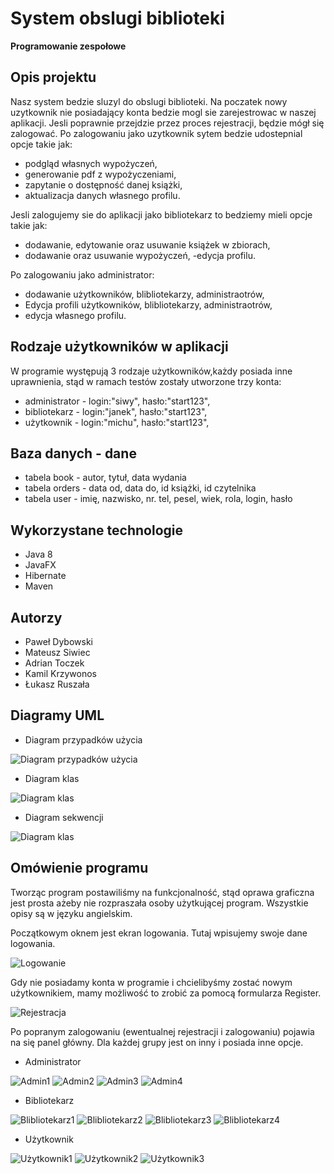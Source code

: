 # System obslugi biblioteki
**Programowanie zespołowe**


## Opis projektu  

Nasz system bedzie sluzyl do obslugi biblioteki. 
Na poczatek nowy uzytkownik nie posiadający konta bedzie mogl sie zarejestrowac w naszej aplikacji. Jesli poprawnie przejdzie przez proces rejestracji, będzie mógł się zalogować. Po zalogowaniu jako uzytkownik sytem bedzie udostepnial opcje takie jak:
- podgląd własnych wypożyczeń,
- generowanie pdf z wypożyczeniami,
- zapytanie o dostępność danej książki,
- aktualizacja danych własnego profilu.


Jesli zalogujemy sie do aplikacji jako bibliotekarz to bedziemy mieli opcje takie jak: 
- dodawanie, edytowanie oraz usuwanie książek w zbiorach,
- dodawanie oraz usuwanie wypożyczeń,
-edycja profilu.

Po zalogowaniu jako administrator:
- dodawanie użytkowników, blibliotekarzy, administraotrów,
- Edycja profili użytkowników, blibliotekarzy, administraotrów,
- edycja własnego profilu.

## Rodzaje użytkowników w aplikacji
W programie występują 3 rodzaje użytkowników,każdy posiada inne uprawnienia, stąd w ramach testów zostały utworzone trzy konta:
* administrator - login:"siwy", hasło:"start123", 
* bibliotekarz - login:"janek", hasło:"start123", 
* użytkownik - login:"michu", hasło:"start123", 

## Baza danych - dane
* tabela book - autor, tytuł, data wydania
* tabela orders - data od, data do, id książki, id czytelnika
* tabela user - imię, nazwisko, nr. tel, pesel, wiek, rola, login, hasło

## Wykorzystane technologie
* Java 8
* JavaFX
* Hibernate
* Maven

## Autorzy
* Paweł Dybowski
* Mateusz Siwiec
* Adrian Toczek
* Kamil Krzywonos
* Łukasz Ruszała

## Diagramy UML
* Diagram przypadków użycia

![Diagram przypadków użycia](https://github.com/mateusz-siwiec/Library-managament---Inf-III-zaoczne-2019/blob/master/UML/diagram%20przypadk%C3%B3w.jpg)

* Diagram klas

![Diagram klas](https://github.com/mateusz-siwiec/Library-managament---Inf-III-zaoczne-2019/blob/master/UML/diagramklasv2.JPG)

* Diagram sekwencji

![Diagram klas](https://github.com/mateusz-siwiec/Library-managament---Inf-III-zaoczne-2019/blob/master/UML/sekwencji.JPG)


## Omówienie programu

Tworząc program postawiliśmy na funkcjonalność, stąd oprawa graficzna jest prosta ażeby nie rozpraszała osoby użytkującej program. Wszystkie opisy są w języku angielskim.

Początkowym oknem jest ekran logowania. Tutaj wpisujemy swoje dane logowania.

![Logowanie](https://github.com/mateusz-siwiec/Library-managament---Inf-III-zaoczne-2019/blob/master/images/logowanie.PNG)

Gdy nie posiadamy konta w programie i chcielibyśmy zostać nowym użytkownikiem, mamy możliwość to zrobić za pomocą formularza Register.

![Rejestracja](https://github.com/mateusz-siwiec/Library-managament---Inf-III-zaoczne-2019/blob/master/images/rejestracja.PNG)

Po popranym zalogowaniu (ewentualnej rejestracji i zalogowaniu) pojawia na się panel główny. Dla każdej grupy jest on inny i posiada inne opcje.

* Administrator

![Admin1](https://github.com/mateusz-siwiec/Library-managament---Inf-III-zaoczne-2019/blob/master/images/admin1.PNG)
![Admin2](https://github.com/mateusz-siwiec/Library-managament---Inf-III-zaoczne-2019/blob/master/images/admin2.PNG)
![Admin3](https://github.com/mateusz-siwiec/Library-managament---Inf-III-zaoczne-2019/blob/master/images/admin3.PNG)
![Admin4](https://github.com/mateusz-siwiec/Library-managament---Inf-III-zaoczne-2019/blob/master/images/admin4.PNG)

* Bibliotekarz

![Blibliotekarz1](https://github.com/mateusz-siwiec/Library-managament---Inf-III-zaoczne-2019/blob/master/images/bibliotekarz1.PNG)
![Blibliotekarz2](https://github.com/mateusz-siwiec/Library-managament---Inf-III-zaoczne-2019/blob/master/images/bibliotekarz2.PNG)
![Blibliotekarz3](https://github.com/mateusz-siwiec/Library-managament---Inf-III-zaoczne-2019/blob/master/images/bibliotekarz3.PNG)
![Blibliotekarz4](https://github.com/mateusz-siwiec/Library-managament---Inf-III-zaoczne-2019/blob/master/images/bibliotekarz4.PNG)

* Użytkownik

![Użytkownik1](https://github.com/mateusz-siwiec/Library-managament---Inf-III-zaoczne-2019/blob/master/images/user1.PNG)
![Użytkownik2](https://github.com/mateusz-siwiec/Library-managament---Inf-III-zaoczne-2019/blob/master/images/user2.PNG)
![Użytkownik3](https://github.com/mateusz-siwiec/Library-managament---Inf-III-zaoczne-2019/blob/master/images/user3.PNG)







